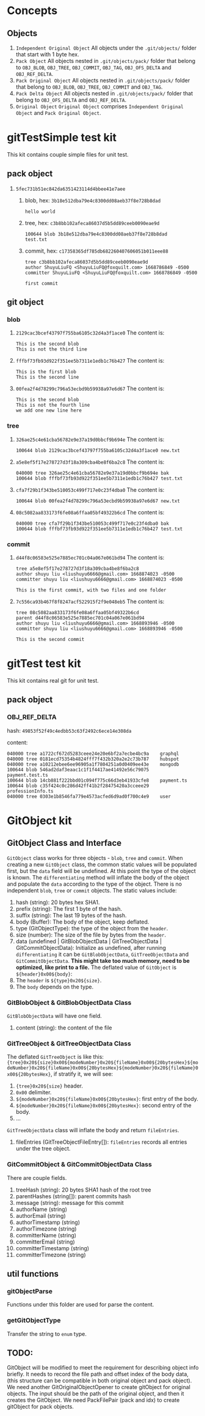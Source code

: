 # Concepts
## Objects
1. `Independent Original Object`
   All objects under the `.git/objects/` folder that start with 1 byte hex.
2. `Pack Object`
   All objects nested in `.git/objects/pack/` folder that belong to `OBJ_BLOB`, `OBJ_TREE`, `OBJ_COMMIT`, `OBJ_TAG`, `OBJ_OFS_DELTA` and `OBJ_REF_DELTA`.
3. `Pack Original Object`
   All objects nested in `.git/objects/pack/` folder that belong to `OBJ_BLOB`, `OBJ_TREE`, `OBJ_COMMIT` and `OBJ_TAG`.
4. `Pack Delta Object`
   All objects nested in `.git/objects/pack/` folder that belong to `OBJ_OFS_DELTA` and `OBJ_REF_DELTA`.
5. `Original Object`
   `Original Object` comprises `Independent Original Object` and `Pack Original Object`.


# gitTestSimple test kit
This kit contains couple simple files for unit test.

## pack object

1. `5fec731b51ec842da6351423114d4bbee41e7aee`
   1. blob, hex: `3b18e512dba79e4c8300dd08aeb37f8e728b8dad`
        ```
        hello world
        ```

   2. tree, hex: `c3b8bb102afeca86037d5b5dd89ceeb0090eae9d`
   
        ```
        100644 blob 3b18e512dba79e4c8300dd08aeb37f8e728b8dad	test.txt
        ```

   3. commit, hex: `c17358365df785db682260407606051b011eee88`
        ```
        tree c3b8bb102afeca86037d5b5dd89ceeb0090eae9d
        author ShuyuLiuFQ <ShuyuLiuFQ@foxquilt.com> 1668786849 -0500
        committer ShuyuLiuFQ <ShuyuLiuFQ@foxquilt.com> 1668786849 -0500

        first commit
        ```

## git object

### blob
1. `2129cac3bcef43797f755ba6105c32d4a3f1ace0`
   The content is:
   ```
   This is the second blob
   This is not the third line
   ```

2. `fffbf73fb93d922f351ee5b7311e1edb1c76b427`
   The content is:
   ```
   This is the first blob
   This is the second line
   ```

3. `00fea2f4d78299c796a53ecbd9b59938a97e6d67`
   The content is:
   ```
   This is the second blob
   This is not the fourth line
   we add one new line here
   ```

### tree
1. `326ae25c4e61cba56782e9e37a19d0bbcf9b694e`
   The content is:
   ```
   100644 blob 2129cac3bcef43797f755ba6105c32d4a3f1ace0	new.txt
   ```
   
2. `a5e8ef5f17e278727d3f18a309cba4be8f6ba2c8`
   The content is:
   ```
   040000 tree 326ae25c4e61cba56782e9e37a19d0bbcf9b694e	bak
   100644 blob fffbf73fb93d922f351ee5b7311e1edb1c76b427	test.txt
   ```

3. `cfa7f29b1f343be510053c499f717e0c23f4dba0`
   The content is:
   ```
   100644 blob 00fea2f4d78299c796a53ecbd9b59938a97e6d67	new.txt
   ```

4. `08c5082aa833173f6fe08a6ffaa05bf49322b6cd`
   The content is:
   ```
   040000 tree cfa7f29b1f343be510053c499f717e0c23f4dba0	bak
   100644 blob fffbf73fb93d922f351ee5b7311e1edb1c76b427	test.txt
   ```

### commit
1. `d44f8c06583e525e7885ec701c04a067e061bd94`
   The content is:
   ```
   tree a5e8ef5f17e278727d3f18a309cba4be8f6ba2c8
   author shuyu liu <liushuyu6666@gmail.com> 1668874023 -0500
   committer shuyu liu <liushuyu6666@gmail.com> 1668874023 -0500
   
   This is the first commit, with two files and one folder
   ```

2. `7c556ca93b467f8f8247acf522915f2f9e048eb5`
   The content is:
   ```
   tree 08c5082aa833173f6fe08a6ffaa05bf49322b6cd
   parent d44f8c06583e525e7885ec701c04a067e061bd94
   author shuyu liu <liushuyu6666@gmail.com> 1668893946 -0500
   committer shuyu liu <liushuyu6666@gmail.com> 1668893946 -0500
   
   This is the second commit
   ```






# gitTest test kit
This kit contains real git for unit test.

## pack object
### OBJ_REF_DELTA
hash: `49853f52f49c4edbb53c63f2492c6ece14e308da`

content:
```
040000 tree a1722cf672d5283ceee24e20e6bf2a7ecbe4bc9a	graphql
040000 tree 0181ecd75354b4824fff7f432b320a2e2c73b787	hubspot
040000 tree a10212ebee6ee96905a1f7804251a0d0409ee43e	mongodb
100644 blob 546ad2daf3eaac1c1f1f4417ae41492e56c79075	payment.test.ts
100644 blob 14cb881f222bbd01c094f775c66d3eb41933cfe8	payment.ts
100644 blob c35f424c0c286d42ff41b2f28475420a3cceee29	professionInfo.ts
040000 tree 0303e1b8546fa779e4573acfed6d9ad0f700c4e9	user
```



# GitObject kit
## GitObject Class and Interface
`GitObject` class works for three objects - `blob`, `tree` and `commit`. When creating a new `GitObject` class, the common static values will be populated first, but the `data` field will be undefined. At this point the type of the object is known. The `differentiating` method will inflate the body of the object and populate the `data` according to the type of the object.
There is no independent `blob`, `tree` or `commit` objects.
The static values include:
1. hash (string): 20 bytes hex SHA1.
2. prefix (string): The first 1 byte of the hash.
3. suffix (string): The last 19 bytes of the hash.
4. body (Buffer): The body of the object, keep deflated.
5. type (GitObjectType): the type of the object from the `header`.
6. size (number): The size of the file by bytes from the `header`.
7. data (undefined | GitBlobObjectData | GitTreeObjectData | GitCommitObjectData): Initialize as undefined, after running `differentiating` it can be `GitBlobObjectData`, `GitTreeObjectData` and `GitCommitObjectData`. **This might take too much memory, need to be optimized, like print to a file.**
The deflated value of `GitObject` is `${header}0x00${body}`:
1. The `header` is `${type}0x20${size}`. 
2. The `body` depends on the type.

### GitBlobObject & GitBlobObjectData Class
`GitBlobObjectData` will have one field.
1. content (string): the content of the file

### GitTreeObject & GitTreeObjectData Class
The deflated `GitTreeObject` is like this: `{tree}0x20${size}0x00${modeNumber}0x20${fileName}0x00${20bytesHex}${modeNumber}0x20${fileName}0x00${20bytesHex}${modeNumber}0x20${fileName}0x00${20bytesHex}`, if stratify it, we will see:
1. `{tree}0x20${size}` header.
2. `0x00` delimiter.
3. `${modeNumber}0x20${fileName}0x00${20bytesHex}`: first entry of the body.
4. `${modeNumber}0x20${fileName}0x00${20bytesHex}`: second entry of the body.
5. ...


`GitTreeObjectData` class will inflate the body and return `fileEntries`.
1. fileEntries (GitTreeObjectFileEntry[]): `fileEntries` records all entries under the tree object.

### GitCommitObject & GitCommitObjectData Class
There are couple fields.
1. treeHash (string): 20 bytes SHA1 hash of the root tree
2. parentHashes (string[]): parent commits hash
3. message (string): message for this commit
4. authorName (string)
5. authorEmail (string)
6. authorTimestamp (string)
7. authorTimezone (string)
8. committerName (string)
9. committerEmail (string)
10. committerTimestamp (string)
11. committerTimezone (string)

## util functions
### gitObjectParse
Functions under this folder are used for parse the content.

### getGitObjectType
Transfer the string to `enum` type.





## TODO:
GitObject will be modified to meet the requirement for describing object info briefly. It needs to record the file path and offset index of the body data, (this structure can be compatible in both original object and pack object).
We need another GitOriginalObjectOpener to create gitObject for original objects. The input should be the path of the original object, and then it creates the GitObject.
We need PackFilePair (pack and idx) to create gitObject for pack objects.